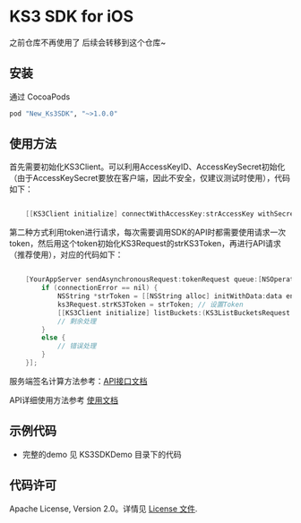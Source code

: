 # KS3 SDK for iOS
之前仓库不再使用了 后续会转移到这个仓库~

## 安装

通过 CocoaPods

```ruby
pod "New_Ks3SDK", "~>1.0.0"
```

## 使用方法

首先需要初始化KS3Client。可以利用AccessKeyID、AccessKeySecret初始化（由于AccessKeySecret要放在客户端，因此不安全，仅建议测试时使用），代码如下：

```Objective-C

    [[KS3Client initialize] connectWithAccessKey:strAccessKey withSecretKey:strSecretKey];

```

第二种方式利用token进行请求，每次需要调用SDK的API时都需要使用请求一次token，然后用这个token初始化KS3Request的strKS3Token，再进行API请求（推荐使用），对应的代码如下：

```Objective-C

	[YourAppServer sendAsynchronousRequest:tokenRequest queue:[NSOperationQueue currentQueue] completionHandler:^(NSURLResponse *response, NSData *data, NSError *connectionError) {
	    if (connectionError == nil) {
	        NSString *strToken = [[NSString alloc] initWithData:data encoding:NSUTF8StringEncoding];
	        ks3Request.strKS3Token = strToken; // 设置Token
	        [[KS3Client initialize] listBuckets:(KS3ListBucketsRequest *)listBucketRequest]; // 调用KS3 API接口
            // 剩余处理
	    }
	    else {
            // 错误处理
	    }
	}];

```

服务端签名计算方法参考：[API接口文档](https://docs.ksyun.com/read/latest/65/_book/index.html)

API详细使用方法参考 [使用文档](https://github.com/ks3sdk/ks3-ios-sdk/blob/master/Docs/Usage.md)

## 示例代码
* 完整的demo 见 KS3SDKDemo 目录下的代码

## 代码许可
Apache License, Version 2.0。详情见 [License 文件](https://github.com/ks3sdk/ks3-ios-sdk/blob/master/master/LICENSE).
